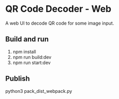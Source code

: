 # QR Code Decoder - Web
A web UI to decode QR code for some image input.

## Build and run
1. npm install
2. npm run build:dev
3. npm run start:dev

## Publish
python3 pack_dist_webpack.py
